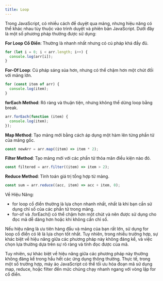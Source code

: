 ```yaml
---
title: Loop
---
```


Trong JavaScript, có nhiều cách để duyệt qua mảng, nhưng hiệu năng có thể khác nhau tùy thuộc vào trình duyệt và phiên bản JavaScript. Dưới đây là một số phương pháp thường được sử dụng:

**For Loop Cổ Điển**: Thường là nhanh nhất nhưng có cú pháp khá đầy đủ.

```js
for (let i = 0; i < arr.length; i++) {
  console.log(arr[i]);
}
```

**For-Of Loop**: Cú pháp sáng sủa hơn, nhưng có thể chậm hơn một chút đối với mảng lớn.

```js
for (const item of arr) {
  console.log(item);
}
```

**forEach Method**: Rõ ràng và thuận tiện, nhưng không thể dừng loop bằng break.

```js
arr.forEach(function (item) {
  console.log(item);
});
```

**Map Method**: Tạo mảng mới bằng cách áp dụng một hàm lên từng phần tử của mảng gốc.

```js
const newArr = arr.map((item) => item * 2);
```

**Filter Method**: Tạo mảng mới với các phần tử thỏa mãn điều kiện nào đó.

```js
const filtered = arr.filter((item) => item > 2);
```

**Reduce Method**: Tính toán giá trị tổng hợp từ mảng.

```js
const sum = arr.reduce((acc, item) => acc + item, 0);
```

Về Hiệu Năng:

- for loop cổ điển thường là lựa chọn nhanh nhất, nhất là khi bạn cần sử dụng chỉ số của các phần tử trong mảng.
- for-of và .forEach() có thể chậm hơn một chút và nên được sử dụng cho đọc mã dễ dàng hơn hoặc khi không cần chỉ số.

Nếu hiệu năng là ưu tiên hàng đầu và mảng của bạn rất lớn, sử dụng for loop cổ điển có lẽ là lựa chọn tốt nhất. Tuy nhiên, trong nhiều trường hợp, sự khác biệt về hiệu năng giữa các phương pháp này không đáng kể, và việc chọn lựa thường dựa trên sự rõ ràng và tính đọc được của mã.

Tuy nhiên, sự khác biệt về hiệu năng giữa các phương pháp này thường không đáng kể trong hầu hết các ứng dụng thông thường. Thực tế, trong một số trường hợp, máy ảo JavaScript có thể tối ưu hóa đoạn mã sử dụng map, reduce, hoặc filter đến mức chúng chạy nhanh ngang với vòng lặp for cổ điển.
